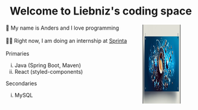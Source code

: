 <h1 align="center" class="Merriweather">Welcome to Liebniz's coding space</h1>

<div style="display: flex">
  <div style="display: flex; flex-direction: column; align-items: left; justify-content: center"> 
    <div style="">👋 My name is Anders and I love programming </div>
    <br>
    <div>👨‍🎓 Right now, I am doing an internship at <a href="sprinta.se">Sprinta</a></div>
    <br>
    <span>Primaries</span>
    <ul>
      <li type="i"> Java (Spring Boot, Maven)
      <li type="i"> React (styled-components)
    </ul>
        <span>Secondaries</span>
    <ul>
      <li type="i"> MySQL
    </ul>
  </div>
  <img src="./static/coffee-atom-banner.png" alt="Java React banner" width="100" style="display: block; margin-left: auto; margin-right: auto" />
</div>
